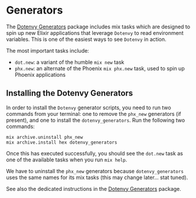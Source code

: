 # Generators

The [Dotenvy Generators](https://hexdocs.pm/dotenvy_generators/) package includes mix tasks which are designed to spin up new Elixir applications that leverage `Dotenvy` to read environment variables. This is one of the easiest ways to see `Dotenvy` in action.

The most important tasks include:

- `dot.new`: a variant of the humble `mix new` task
- `phx.new`: an alternate of the Phoenix `mix phx.new` task, used to spin up Phoenix applications

## Installing the Dotenvy Generators

In order to install the `Dotenvy` generator scripts, you need to run two commands from your terminal: one to remove the `phx_new` generators (if present), and one to install the `dotenvy_generators`.  Run the following two commands:

    mix archive.uninstall phx_new
    mix archive.install hex dotenvy_generators

Once this has executed successfully, you should see the `dot.new` task as one of the available tasks when you run `mix help`.

We have to uninstall the `phx_new` generators because `dotenvy_generators` uses the same names for its mix tasks (this may change later... stat tuned).

See also the dedicated instructions in the [Dotenvy Generators](https://hexdocs.pm/dotenvy_generators/) package.
